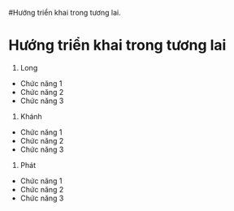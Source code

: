 #Hướng triển khai trong tương lai.

# Hướng triển khai trong tương lai #


  1. Long
  * Chức năng 1
  * Chức năng 2
  * Chức năng 3
  1. Khánh
  * Chức năng 1
  * Chức năng 2
  * Chức năng 3
  1. Phát
  * Chức năng 1
  * Chức năng 2
  * Chức năng 3